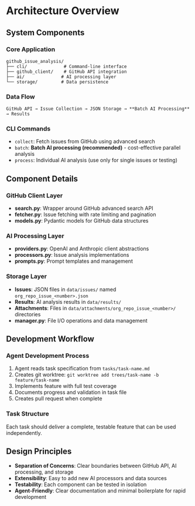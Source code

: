 # Architecture Overview

## System Components

### Core Application
```
github_issue_analysis/
├── cli/              # Command-line interface
├── github_client/    # GitHub API integration
├── ai/              # AI processing layer
└── storage/         # Data persistence
```

### Data Flow
```
GitHub API → Issue Collection → JSON Storage → **Batch AI Processing** → Results
```

### CLI Commands
- `collect`: Fetch issues from GitHub using advanced search
- `batch`: **Batch AI processing (recommended)** - cost-effective parallel analysis
- `process`: Individual AI analysis (use only for single issues or testing)

## Component Details

### GitHub Client Layer
- **search.py**: Wrapper around GitHub advanced search API
- **fetcher.py**: Issue fetching with rate limiting and pagination
- **models.py**: Pydantic models for GitHub data structures

### AI Processing Layer  
- **providers.py**: OpenAI and Anthropic client abstractions
- **processors.py**: Issue analysis implementations
- **prompts.py**: Prompt templates and management

### Storage Layer
- **Issues**: JSON files in `data/issues/` named `org_repo_issue_<number>.json`
- **Results**: AI analysis results in `data/results/`
- **Attachments**: Files in `data/attachments/org_repo_issue_<number>/` directories
- **manager.py**: File I/O operations and data management

## Development Workflow

### Agent Development Process
1. Agent reads task specification from `tasks/task-name.md`
2. Creates git worktree: `git worktree add trees/task-name -b feature/task-name`
3. Implements feature with full test coverage
4. Documents progress and validation in task file
5. Creates pull request when complete

### Task Structure
Each task should deliver a complete, testable feature that can be used independently.

## Design Principles

- **Separation of Concerns**: Clear boundaries between GitHub API, AI processing, and storage
- **Extensibility**: Easy to add new AI processors and data sources
- **Testability**: Each component can be tested in isolation
- **Agent-Friendly**: Clear documentation and minimal boilerplate for rapid development